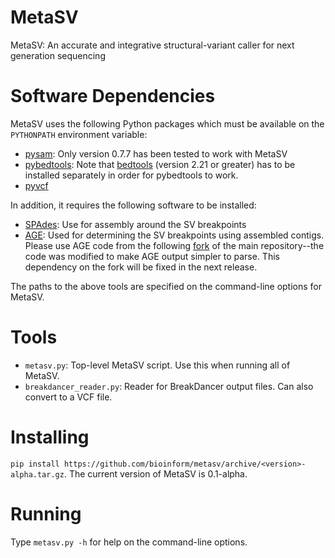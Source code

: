 MetaSV
===========

MetaSV: An accurate and integrative structural-variant caller for next generation sequencing

# Software Dependencies
MetaSV uses the following Python packages which must be available on the `PYTHONPATH` environment variable:
* [pysam](http://pysam.readthedocs.org/en/latest/): Only version 0.7.7 has been tested to work with MetaSV
* [pybedtools](http://pythonhosted.org/pybedtools/): Note that [bedtools](https://github.com/arq5x/bedtools2) (version 2.21 or greater) has to be installed separately in order for pybedtools to work.
* [pyvcf](https://github.com/jamescasbon/PyVCF)

In addition, it requires the following software to be installed:
* [SPAdes](http://bioinf.spbau.ru/spades): Use for assembly around the SV breakpoints
* [AGE](https://github.com/abyzovlab/AGE): Used for determining the SV breakpoints using assembled contigs. Please use AGE code from the following [fork](https://github.com/marghoob/AGE/archive/simple-parseable-output.zip) of the main repository--the code was modified to make AGE output simpler to parse. This dependency on the fork will be fixed in the next release.

The paths to the above tools are specified on the command-line options for MetaSV.

# Tools
* `metasv.py`: Top-level MetaSV script. Use this when running all of MetaSV.
* `breakdancer_reader.py`: Reader for BreakDancer output files. Can also convert to a VCF file.

# Installing
`pip install https://github.com/bioinform/metasv/archive/<version>-alpha.tar.gz`. The current version of MetaSV is 0.1-alpha.

# Running
Type `metasv.py -h` for help on the command-line options.

